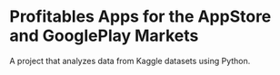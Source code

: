 # Profitables Apps for the AppStore and GooglePlay Markets
A project that analyzes data from Kaggle datasets using Python.
